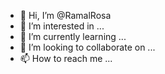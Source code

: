 - 👋 Hi, I’m @RamalRosa
- 👀 I’m interested in ...
- 🌱 I’m currently learning ...
- 💞️ I’m looking to collaborate on ...
- 📫 How to reach me ...

<!---
RamalRosa/RamalRosa is a ✨ special ✨ repository because its `README.md` (this file) appears on your GitHub profile.
You can click the Preview link to take a look at your changes.
--->
